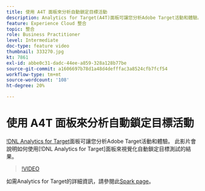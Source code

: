 ```yaml
---
title: 使用 A4T 面板來分析自動鎖定目標活動
description: Analytics for Target(A4T)面板可讓您分析Adobe Target活動和體驗。 此影片會說明如何使用「Analytics for Target」面板，將自動鎖定目標測試的結果視覺化。
feature: Experience Cloud 整合
topic: 整合
role: Business Practitioner
level: Intermediate
doc-type: feature video
thumbnail: 333270.jpg
kt: 7861
exl-id: abbe0c31-dadc-44ee-a859-328a128b77be
source-git-commit: a1606697b78d1a48d4defffac3a8524cfb7fcf54
workflow-type: tm+mt
source-wordcount: '108'
ht-degree: 20%

---
```


# 使用 A4T 面板來分析自動鎖定目標活動

[!DNL Analytics for Target](A4T)面板可讓您分析Adobe Target活動和體驗。 此影片會說明如何使用[!DNL Analytics for Target]面板來視覺化自動鎖定目標測試的結果。

>[!VIDEO](https://video.tv.adobe.com/v/333270/?quality=12&learn=on)

如需Analytics for Target的詳細資訊，請參閱此[Spark page](https://spark.adobe.com/page/Lo3Spm4oBOvwF/)。
